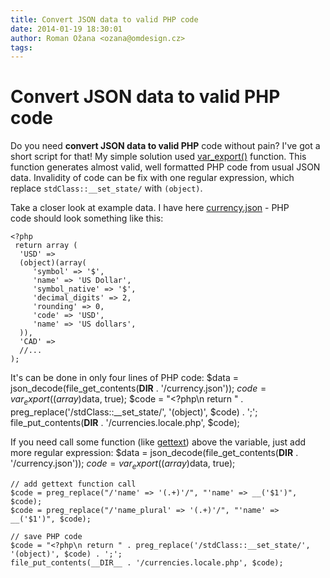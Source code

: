 ```yaml
---
title: Convert JSON data to valid PHP code
date: 2014-01-19 18:30:01
author: Roman Ožana <ozana@omdesign.cz>
tags: 
---
```



# Convert JSON data to valid PHP code

Do you need **convert JSON data to valid PHP** code without pain? I've got a short script for that! My simple solution used [var_export()](http://www.php.net/manual/en/function.var-export.php) function. This function generates almost valid, well formatted PHP code from usual JSON data. Invalidity of code can be fix with one regular expression, which replace `stdClass::__set_state/` with `(object)`.

Take a closer look at example data. I have here [currency.json](https://gist.github.com/Fluidbyte/2973986) - PHP code should look something like this:

    <?php
     return array (
      'USD' => 
      (object)(array(
         'symbol' => '$',
         'name' => 'US Dollar',
         'symbol_native' => '$',
         'decimal_digits' => 2,
         'rounding' => 0,
         'code' => 'USD',
         'name' => 'US dollars',
      )),
      'CAD' => 
      //...
    );

 It's can be done in only four lines of PHP code: 
    $data = json_decode(file_get_contents(__DIR__ . '/currency.json'));
    $code = var_export((array)$data, true);
    $code = "<?php\n return " . preg_replace('/stdClass::__set_state/', '(object)', $code) . ';';
    file_put_contents(__DIR__ . '/currencies.locale.php', $code);

 If you need call some function (like [gettext](http://www.php.net/manual/en/book.gettext.php)) above the variable, just add more regular expression: 
    $data = json_decode(file_get_contents(__DIR__ . '/currency.json'));
    $code = var_export((array)$data, true);
    
    // add gettext function call
    $code = preg_replace("/'name' => '(.+)'/", "'name' => __('$1')", $code);
    $code = preg_replace("/'name_plural' => '(.+)'/", "'name' => __('$1')", $code);
    
    // save PHP code
    $code = "<?php\n return " . preg_replace('/stdClass::__set_state/', '(object)', $code) . ';';
    file_put_contents(__DIR__ . '/currencies.locale.php', $code);


  